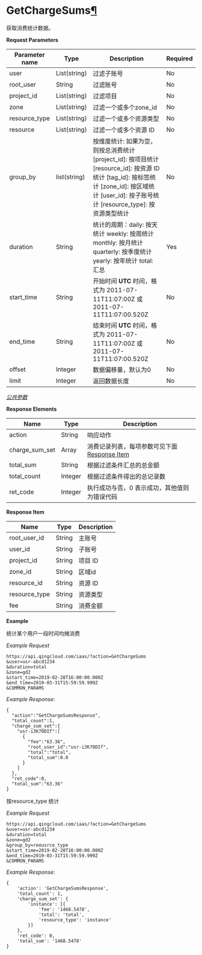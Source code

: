 ---
---

# GetChargeSums[¶](#getchargesums "永久链接至标题")

获取消费统计数据。

**Request Parameters**

| Parameter name | Type | Description | Required |
| --- | --- | --- | --- |
| user | List(string) | 过滤子账号 | No |
| root_user | String | 过滤账号 | No |
| project_id | List(string) | 过滤项目 | No |
| zone | List(string) | 过滤一个或多个zone_id | No |
| resource_type | List(string) | 过滤一个或多个资源类型 | No |
| resource| List(string) | 过滤一个或多个资源 ID | No |
| group_by | list(string) |  按维度统计: 如果为空，则按总消费统计 [project_id]: 按项目统计 [resource_id]: 按资源 ID统计 [tag_id]: 按标签统计 [zone_id]: 按区域统计 [user_id]: 按子账号统计 [resource_type]: 按资源类型统计 | No |
| duration | String |  统计的周期：daily: 按天统计 weekly: 按周统计 monthly: 按月统计 quarterly: 按季度统计 yearly: 按年统计 total: 汇总| Yes |
| start_time | String | 开始时间 **UTC** 时间，格式为 2011-07-11T11:07:00Z 或 2011-07-11T11:07:00.520Z | No |
| end_time | String | 结束时间 **UTC** 时间，格式为 2011-07-11T11:07:00Z 或 2011-07-11T11:07:00.520Z | No |
| offset | Integer | 数据偏移量，默认为0 | No |
| limit | Integer | 返回数据长度| No |

[_公共参数_](../../common/parameters.html#api-common-parameters)

**Response Elements**

| Name | Type | Description |
| --- | --- | --- |
| action | String | 响应动作 |
| charge_sum_set | Array | 消费记录列表，每项参数可见下面 [Response Item](#response-item) |
| total_sum | String | 根据过滤条件汇总的总金额 |
| total_count | Integer | 根据过滤条件得出的总记录数 |
| ret_code | Integer | 执行成功与否，0 表示成功，其他值则为错误代码 |

**Response Item**

| Name | Type | Description |
| --- | --- | --- |
| root_user_id | String | 主账号 |
| user_id | String | 子账号 |
| project_id | String | 项目 ID |
| zone_id | String | 区域id |
| resource_id | String | 资源 ID |
| resource_type | String | 资源类型 |
| fee | String | 消费金额 |

**Example**

统计某个用户一段时间均摊消费

_Example Request_

```
https://api.qingcloud.com/iaas/?action=GetChargeSums
&user=usr-abcd1234
&duration=total
&zone=gd2
&start_time=2019-02-28T16:00:00.000Z
&end_time=2019-03-31T15:59:59.999Z
&COMMON_PARAMS
```

_Example Response_:
```
{
  "action":"GetChargeSumsResponse",
  "total_count":1,
  "charge_sum_set":{
    "usr-i3K70DIf":[
      {
        "fee":"63.36",
        "root_user_id":"usr-i3K70DIf",
        "total":"total",
        "total_sum":0.0
      }
    ]
  },
  "ret_code":0,
  "total_sum":"63.36"
}
```

按resource_type 统计

_Example Request_

```
https://api.qingcloud.com/iaas/?action=GetChargeSums
&user=usr-abcd1234
&duration=total
&zone=gd2
&group_by=reousrce_type
&start_time=2019-02-28T16:00:00.000Z
&end_time=2019-03-31T15:59:59.999Z
&COMMON_PARAMS
```

_Example Response_:
```
{
	'action': 'GetChargeSumsResponse',
	'total_count': 1,
	'charge_sum_set': {
		'instance': [{
			'fee': '1468.5478',
			'total': 'total',
			'resource_type': 'instance'
		}]
	},
	'ret_code': 0,
	'total_sum': '1468.5478'
}
```
